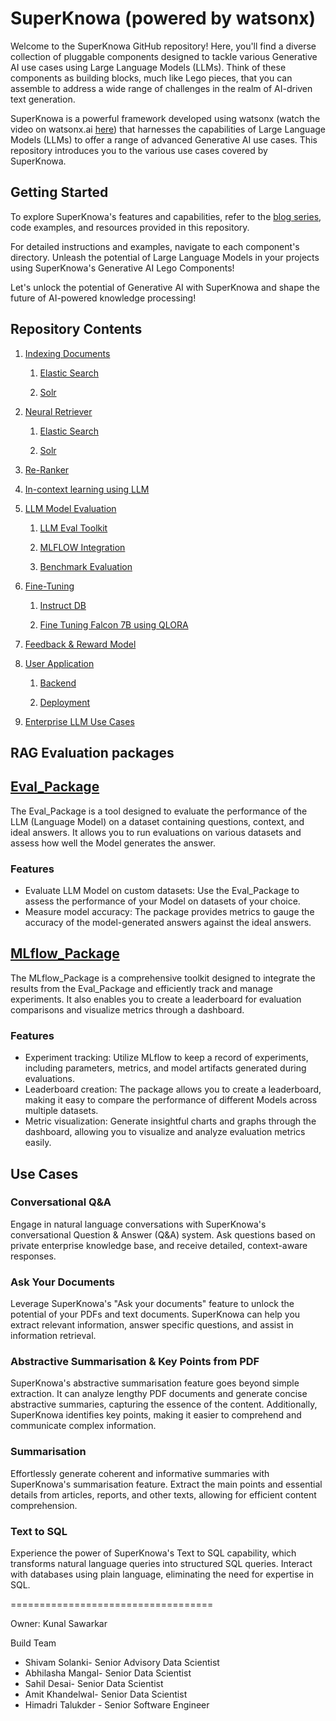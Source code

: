 # SuperKnowa (powered by watsonx)

Welcome to the SuperKnowa GitHub repository! Here, you'll find a diverse collection of pluggable components designed to tackle various Generative AI use cases using Large Language Models (LLMs). Think of these components as building blocks, much like Lego pieces, that you can assemble to address a wide range of challenges in the realm of AI-driven text generation.

SuperKnowa is a powerful framework developed using watsonx (watch the video on watsonx.ai [here](https://cdnapisec.kaltura.com/index.php/extwidget/preview/partner_id/1773841/uiconf_id/27941801/entry_id/1_yola7kmy/embed/dynamic)) that harnesses the capabilities of Large Language Models (LLMs) to offer a range of advanced Generative AI use cases. This repository introduces you to the various use cases covered by SuperKnowa.


## Getting Started
To explore SuperKnowa's features and capabilities, refer to the [blog series](https://medium.com/towards-generative-ai/unleashing-the-power-of-the-information-retriever-in-the-retrieval-augmented-generation-pipeline-a782c7287e9b), code examples, and resources provided in this repository.

For detailed instructions and examples, navigate to each component's directory. Unleash the potential of Large Language Models in your projects using SuperKnowa's Generative AI Lego Components!

Let's unlock the potential of Generative AI with SuperKnowa and shape the future of AI-powered knowledge processing!

## Repository Contents

1. [Indexing Documents](/1.%20Indexing%20documents/)

   1. [Elastic Search](./1.%20Indexing%20documents/Elastic%20Search/)

   1. [Solr](./1.%20Indexing%20documents/Solr/)

1. [Neural Retriever](/2.%20Neural%20Retriever/)

   1. [Elastic Search](./2.%20Neural%20Retriever/ElasticSearch/)

   1. [Solr](./2.%20Neural%20Retriever/Solr/)

1. [Re-Ranker](/3.%20Re-ranker/)

1. [In-context learning using LLM](/4.%20In-context%20learning%20using%20LLM/)

1. [LLM Model Evaluation](/5.%20LLM%20Model%20Evaluations/)

   1. [LLM Eval Toolkit](/5.%20LLM%20Model%20Evaluations/I.%20LLM%20Eval%20Toolkit/)

   1. [MLFLOW Integration](/5.%20LLM%20Model%20Evaluations/II.%20MLFLOW%20Integration/)

   1. [Benchmark Evaluation](./5.%20LLM%20Model%20Evaluations/III.%20Benchmark%20Evaluations/)

1. [Fine-Tuning](/6.%20Fine-Tuning/)

   1. [Instruct DB](./6.%20Fine-Tuning/1.%20Instruct%20DB/)

   1. [Fine Tuning Falcon 7B using QLORA](./6.%20Fine-Tuning/2.%20Falcon-7B/)

1. [Feedback & Reward Model](/7.%20Feedback%20%26%20Reward%20Model/)

1. [User Application](/9.%20User%20Application/)

   1. [Backend](./8.%20Application/Backend/)

   1. [Deployment](./8.%20Application/Deployment/)

1. [Enterprise LLM Use Cases](./Enterprise%20LLM%20Use%20Cases/)

## RAG Evaluation packages 

## [Eval_Package](5.%20LLM%20Model%20Evaluations/I.%20LLM%20Eval%20Toolkit/Eval_Package)
  
The Eval_Package is a tool designed to evaluate the performance of the LLM (Language Model) on a dataset containing questions, context, and ideal answers. It allows you to run evaluations on various datasets and assess how well the Model generates the answer.

### Features 
   - Evaluate LLM Model on custom datasets: Use the Eval_Package to assess the performance of your Model on datasets of your choice.
   - Measure model accuracy: The package provides metrics to gauge the accuracy of the model-generated answers against the ideal answers.

## [MLflow_Package](5.%20LLM%20Model%20Evaluations/I.%20LLM%20Eval%20Toolkit/mlflow_package)

The MLflow_Package is a comprehensive toolkit designed to integrate the results from the Eval_Package and efficiently track and manage experiments. It also enables you to create a leaderboard for evaluation comparisons and visualize metrics through a dashboard.

### Features 
   - Experiment tracking: Utilize MLflow to keep a record of experiments, including parameters, metrics, and model artifacts generated during evaluations.
   - Leaderboard creation: The package allows you to create a leaderboard, making it easy to compare the performance of different  Models across multiple datasets.
   - Metric visualization: Generate insightful charts and graphs through the dashboard, allowing you to visualize and analyze evaluation metrics easily.

## Use Cases
### Conversational Q&A
Engage in natural language conversations with SuperKnowa's conversational Question & Answer (Q&A) system. Ask questions based on private enterprise knowledge base, and receive detailed, context-aware responses.

### Ask Your Documents
Leverage SuperKnowa's "Ask your documents" feature to unlock the potential of your PDFs and text documents. SuperKnowa can help you extract relevant information, answer specific questions, and assist in information retrieval.

### Abstractive Summarisation & Key Points from PDF
SuperKnowa's abstractive summarisation feature goes beyond simple extraction. It can analyze lengthy PDF documents and generate concise abstractive summaries, capturing the essence of the content. Additionally, SuperKnowa identifies key points, making it easier to comprehend and communicate complex information.

### Summarisation
Effortlessly generate coherent and informative summaries with SuperKnowa's summarisation feature. Extract the main points and essential details from articles, reports, and other texts, allowing for efficient content comprehension.

### Text to SQL
Experience the power of SuperKnowa's Text to SQL capability, which transforms natural language queries into structured SQL queries. Interact with databases using plain language, eliminating the need for expertise in SQL.

===================================

Owner: Kunal Sawarkar

Build Team 

- Shivam Solanki- Senior Advisory Data Scientist
- Abhilasha Mangal- Senior Data Scientist
- Sahil Desai- Senior Data Scientist
- Amit Khandelwal- Senior Data Scientist
- Himadri Talukder - Senior Software Engineer

